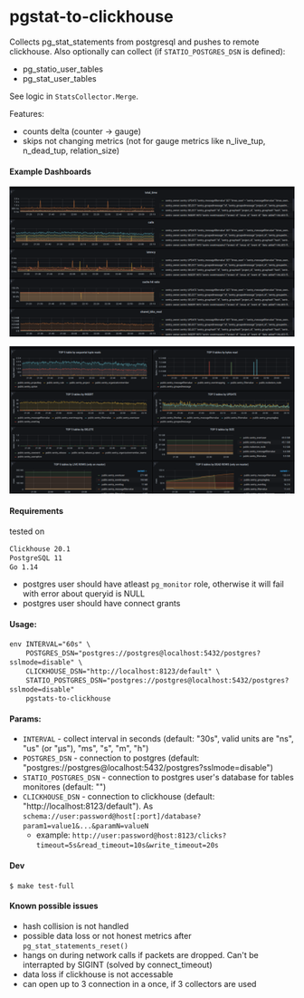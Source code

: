 pgstat-to-clickhouse
====================

Collects pg_stat_statements from postgresql and pushes to remote clickhouse.
Also optionally can collect (if `STATIO_POSTGRES_DSN` is defined):
 - pg_statio_user_tables
 - pg_stat_user_tables

See logic in `StatsCollector.Merge`.

Features:
- counts delta (counter -> gauge)
- skips not changing metrics (not for gauge metrics like n_live_tup, n_dead_tup, relation_size)

#### Example Dashboards
![pg_stat_statements](examples/img/2e640f2055.png)

![pg_stat_tables](examples/img/62add3afdb.png)

#### Requirements

tested on
```
Clickhouse 20.1
PostgreSQL 11
Go 1.14
```

- postgres user should have atleast `pg_monitor` role, otherwise it will fail with error about queryid is NULL
- postgres user should have connect grants

#### Usage:
```
env INTERVAL="60s" \
    POSTGRES_DSN="postgres://postgres@localhost:5432/postgres?sslmode=disable" \
    CLICKHOUSE_DSN="http://localhost:8123/default" \
    STATIO_POSTGRES_DSN="postgres://postgres@localhost:5432/postgres?sslmode=disable"
    pgstats-to-clickhouse
```

#### Params:
- `INTERVAL` - collect interval in seconds (default: "30s", valid units are "ns", "us" (or "µs"), "ms", "s", "m", "h")
- `POSTGRES_DSN` - connection to postgres (default: "postgres://postgres@localhost:5432/postgres?sslmode=disable")
- `STATIO_POSTGRES_DSN` - connection to postgres user's database for tables monitores (default: "")
- `CLICKHOUSE_DSN` - connection to clickhouse (default: "http://localhost:8123/default"). As `schema://user:password@host[:port]/database?param1=value1&...&paramN=valueN`
    - example: `http://user:password@host:8123/clicks?timeout=5s&read_timeout=10s&write_timeout=20s`

#### Dev

```
$ make test-full
```

#### Known possible issues
- hash collision is not handled
- possible data loss or not honest metrics after `pg_stat_statements_reset()`
- hangs on during network calls if packets are dropped. Can't be interrapted by SIGINT (solved by connect_timeout)
- data loss if clickhouse is not accessable
- can open up to 3 connection in a once, if 3 collectors are used